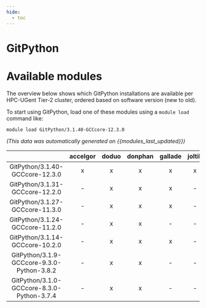 ```yaml
---
hide:
  - toc
---
```


GitPython
=========

# Available modules


The overview below shows which GitPython installations are available per HPC-UGent Tier-2 cluster, ordered based on software version (new to old).

To start using GitPython, load one of these modules using a `module load` command like:

```shell
module load GitPython/3.1.40-GCCcore-12.3.0
```

*(This data was automatically generated on {{modules_last_updated}})*  

| |accelgor|doduo|donphan|gallade|joltik|shinx|skitty|
| :---: | :---: | :---: | :---: | :---: | :---: | :---: | :---: |
|GitPython/3.1.40-GCCcore-12.3.0|x|x|x|x|x|x|x|
|GitPython/3.1.31-GCCcore-12.2.0|-|x|x|x|-|-|-|
|GitPython/3.1.27-GCCcore-11.3.0|-|x|x|x|-|-|-|
|GitPython/3.1.24-GCCcore-11.2.0|-|x|x|-|-|-|-|
|GitPython/3.1.14-GCCcore-10.2.0|-|x|x|x|-|-|-|
|GitPython/3.1.9-GCCcore-9.3.0-Python-3.8.2|-|x|x|-|-|-|-|
|GitPython/3.1.0-GCCcore-8.3.0-Python-3.7.4|-|x|x|-|-|-|-|

